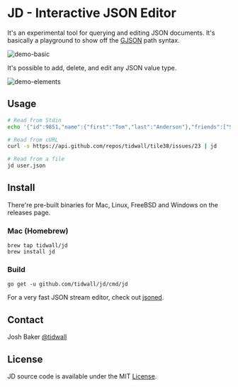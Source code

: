 # JD - Interactive JSON Editor

It's an experimental tool for querying and editing JSON documents.
It's basically a playground to show off the [GJSON](https://github.com/tidwall/gjson) path syntax. 

![demo-basic](https://github.com/tidwall/jd/wiki/images/demo-basic.gif)

It's possible to add, delete, and edit any JSON value type.

![demo-elements](https://github.com/tidwall/jd/wiki/images/demo-elements.gif)


## Usage

```bash
# Read from Stdin
echo '{"id":9851,"name":{"first":"Tom","last":"Anderson"},"friends":["Sandy","Duke","Sam"]}' | jd

# Read from cURL
curl -s https://api.github.com/repos/tidwall/tile38/issues/23 | jd

# Read from a file
jd user.json
```

## Install

There're pre-built binaries for Mac, Linux, FreeBSD and Windows on the releases page.

### Mac (Homebrew)

```
brew tap tidwall/jd
brew install jd
```

### Build

```
go get -u github.com/tidwall/jd/cmd/jd
```


For a very fast JSON stream editor, check out [jsoned](https://github.com/tidwall/jsoned).

## Contact
Josh Baker [@tidwall](http://twitter.com/tidwall)

## License

JD source code is available under the MIT [License](/LICENSE).
